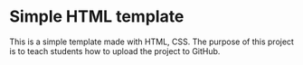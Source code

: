 # Simple HTML template
This is a simple template made with HTML, CSS.
The purpose of this project is to teach students how to upload the project to GitHub.
